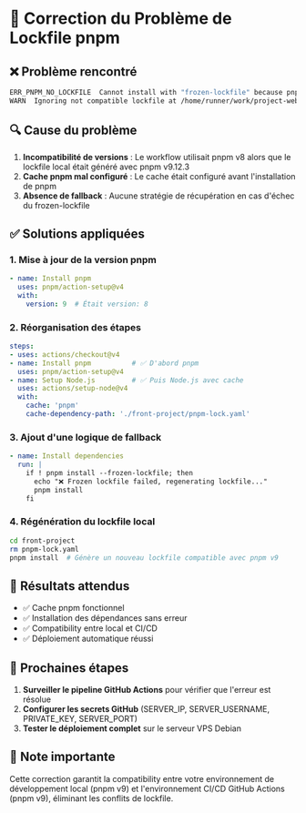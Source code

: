 # 🔧 Correction du Problème de Lockfile pnpm

## ❌ Problème rencontré

``` bash
ERR_PNPM_NO_LOCKFILE  Cannot install with "frozen-lockfile" because pnpm-lock.yaml is absent
WARN  Ignoring not compatible lockfile at /home/runner/work/project-web-app/project-web-app/front-project/pnpm-lock.yaml
```

## 🔍 Cause du problème

1. **Incompatibilité de versions** : Le workflow utilisait pnpm v8 alors que le lockfile local était généré avec pnpm v9.12.3
2. **Cache pnpm mal configuré** : Le cache était configuré avant l'installation de pnpm
3. **Absence de fallback** : Aucune stratégie de récupération en cas d'échec du frozen-lockfile

## ✅ Solutions appliquées

### 1. Mise à jour de la version pnpm

```yaml
- name: Install pnpm
  uses: pnpm/action-setup@v4
  with:
    version: 9  # Était version: 8
```

### 2. Réorganisation des étapes

```yaml
steps:
- uses: actions/checkout@v4
- name: Install pnpm          # ✅ D'abord pnpm
  uses: pnpm/action-setup@v4
- name: Setup Node.js         # ✅ Puis Node.js avec cache
  uses: actions/setup-node@v4
  with:
    cache: 'pnpm'
    cache-dependency-path: './front-project/pnpm-lock.yaml'
```

### 3. Ajout d'une logique de fallback

```yaml
- name: Install dependencies
  run: |
    if ! pnpm install --frozen-lockfile; then
      echo "❌ Frozen lockfile failed, regenerating lockfile..."
      pnpm install
    fi
```

### 4. Régénération du lockfile local

```bash
cd front-project
rm pnpm-lock.yaml
pnpm install  # Génère un nouveau lockfile compatible avec pnpm v9
```

## 🎯 Résultats attendus

- ✅ Cache pnpm fonctionnel
- ✅ Installation des dépendances sans erreur
- ✅ Compatibility entre local et CI/CD
- ✅ Déploiement automatique réussi

## 🚀 Prochaines étapes

1. **Surveiller le pipeline GitHub Actions** pour vérifier que l'erreur est résolue
2. **Configurer les secrets GitHub** (SERVER_IP, SERVER_USERNAME, PRIVATE_KEY, SERVER_PORT)
3. **Tester le déploiement complet** sur le serveur VPS Debian

## 📝 Note importante

Cette correction garantit la compatibility entre votre environnement de développement local (pnpm v9) et l'environnement CI/CD GitHub Actions (pnpm v9), éliminant les conflits de lockfile.
